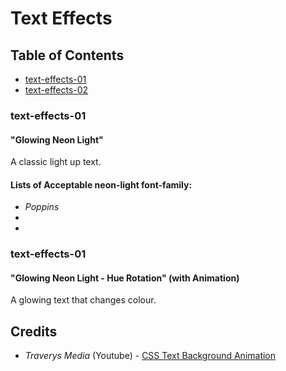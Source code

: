 # Text Effects

## Table of Contents

* [text-effects-01](#text-effects-01)
* [text-effects-02](#text-effects-02)

### text-effects-01

#### "Glowing Neon Light"

A classic light up text.

#### Lists of Acceptable neon-light font-family:
- _Poppins_
-
-

### text-effects-01

#### "Glowing Neon Light - Hue Rotation" (with Animation)

A glowing text that changes colour.

## Credits

- _Traverys Media_ (Youtube) - [CSS Text Background Animation](https://youtu.be/lX5LZTWc4f8)
